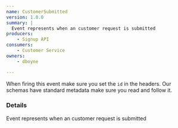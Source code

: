 ```yaml
---
name: CustomerSubmitted
version: 1.0.0
summary: |
  Event represents when an customer request is submitted
producers:
    - Signup API
consumers:
    - Customer Service
owners:
    - dboyne

---
```


<Admonition>When firing this event make sure you set the `id` in the headers. Our schemas have standard metadata make sure you read and follow it.</Admonition>

### Details

Event represents when an customer request is submitted

<NodeGraph title="Consumer / Producer Diagram" />

<Schema />
